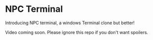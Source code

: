 # NPC Terminal

Introducing NPC terminal, a windows Terminal clone but better!

Video coming soon. Please ignore this repo if you don't want spoilers.
